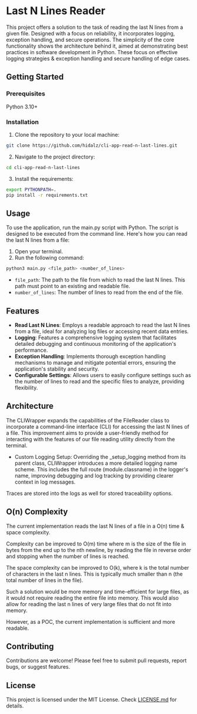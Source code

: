 # Last N Lines Reader

This project offers a solution to the task of reading the last N lines from a given file. Designed with a focus on reliability, it incorporates logging, exception handling, and secure operations. The simplicity of the core functionality shows the architecture behind it, aimed at demonstrating best practices in software development in Python. These focus on effective logging strategies & exception handling and secure handling of edge cases.

## Getting Started

### Prerequisites

Python 3.10+

### Installation

1. Clone the repository to your local machine:

```bash
git clone https://github.com/hidalz/cli-app-read-n-last-lines.git
```

2. Navigate to the project directory:

```bash
cd cli-app-read-n-last-lines
```

3. Install the requirements:

```bash
export PYTHONPATH=.
pip install -r requirements.txt
```

## Usage

To use the application, run the main.py script with Python. The script is designed to be executed from the command line. Here's how you can read the last N lines from a file:

1. Open your terminal.
2. Run the following command:

```bash
python3 main.py <file_path> <number_of_lines>
```

- `file_path`: The path to the file from which to read the last N lines. This path must point to an existing and readable file.
- `number_of_lines`: The number of lines to read from the end of the file.

## Features

- **Read Last N Lines**: Employs a readable approach to read the last N lines from a file, ideal for analyzing log files or accessing recent data entries.
- **Logging**: Features a comprehensive logging system that facilitates detailed debugging and continuous monitoring of the application's performance.
- **Exception Handling**: Implements thorough exception handling mechanisms to manage and mitigate potential errors, ensuring the application's stability and security.
- **Configurable Settings**: Allows users to easily configure settings such as the number of lines to read and the specific files to analyze, providing flexibility.

## Architecture

The CLIWrapper expands the capabilities of the FileReader class to incorporate a command-line interface (CLI) for accessing the last N lines of a file. This improvement aims to provide a user-friendly method for interacting with the features of our file reading utility directly from the terminal.

- Custom Logging Setup: Overriding the _setup_logging method from its parent class, CLIWrapper introduces a more detailed logging name scheme. This includes the full route (module.classname) in the logger's name, improving debugging and log tracking by providing clearer context in log messages.

Traces are stored into the logs as well for stored traceability options.

## O(n) Complexity

The current implementation reads the last N lines of a file in a O(n) time & space complexity.

Complexity can be improved to O(m) time where m is the size of the file in bytes from the end up to the nth newline, by reading the file in reverse order and stopping when the number of lines is reached.

The space complexity can be improved to O(k), where k is the total number of characters in the last n lines. This is typically much smaller than n (the total number of lines in the file).

Such a solution would be more memory and time-efficient for large files, as it would not require reading the entire file into memory. This would also allow for reading the last n lines of very large files that do not fit into memory.

However, as a POC, the current implementation is sufficient and more readable.

## Contributing

Contributions are welcome! Please feel free to submit pull requests, report bugs, or suggest features.

## License

This project is licensed under the MIT License. Check [LICENSE.md](LICENSE.md) for details.
